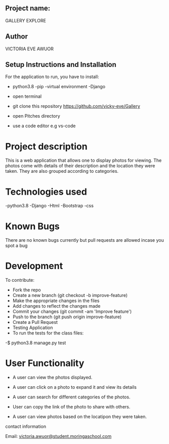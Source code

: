 ## Project name:
GALLERY EXPLORE

## Author
VICTORIA EVE AWUOR

## Setup Instructions and Installation
For the application to run, you have to install:

* python3.8 -pip -virtual environment -Django

* open terminal
* git clone this repository https://github.com/vicky-eve/Gallery
* open Pitches directory
* use a code editor e.g vs-code

# Project description
This is a web application that allows one to display photos for viewing. The photos come with details of their description and the location they were taken. They are also grouped according to categories.

# Technologies used
-python3.8 -Django -Html -Bootstrap -css

# Known Bugs
There are no known bugs currently but pull requests are allowed incase you spot a bug

# Development
To contribute:

* Fork the repo
* Create a new branch (git checkout -b improve-feature)
* Make the appropriate changes in the files
* Add changes to reflect the changes made
* Commit your changes (git commit -am 'Improve feature')
* Push to the branch (git push origin improve-feature)
* Create a Pull Request
* Testing Application
* To run the tests for the class files:

-$ python3.8 manage.py test

# User Functionality
* A user can view the photos displayed.

* A user can click on a photo to expand it and view its details

* A user can search for different categories of the photos.

* User can copy the link of the photo to share with others.

* A user can view photos based on the locatipon they were taken.

contact information


Email: victoria.awuor@student.moringaschool.com
